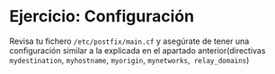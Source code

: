 # Ejercicio: Configuración

Revisa tu fichero `/etc/postfix/main.cf` y asegúrate de tener una configuración similar a la explicada en el apartado anterior(directivas `mydestination`, `myhostname`, `myorigin`, `mynetworks`,` relay_domains`) 
